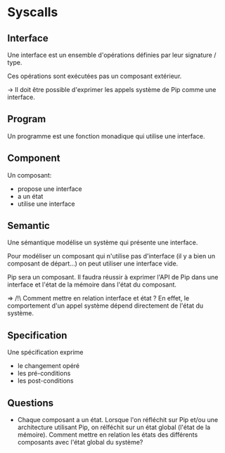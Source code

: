 # Syscalls

## Interface

Une interface est un ensemble d'opérations définies par
leur signature / type.

Ces opérations sont exécutées pas un composant extérieur.

-> Il doit être possible d'exprimer les appels système de Pip comme une interface.

## Program

Un programme est une fonction monadique qui utilise une interface.

## Component

Un composant:
- propose une interface
- a un état
- utilise une interface

## Semantic

Une sémantique modélise un système qui présente une interface.

Pour modéliser un composant qui n'utilise pas d'interface (il y a bien
un composant de départ...) on peut utiliser une interface vide.

Pip sera un composant. Il faudra réussir à exprimer l'API de Pip dans
une interface et l'état de la mémoire dans l'état du composant.

=> /!\ Comment mettre en relation interface et état ?
	   En effet, le comportement d'un appel système dépend directement
	   de l'état du système.

## Specification

Une spécification exprime
- le changement opéré
- les pré-conditions
- les post-conditions

## Questions

- Chaque composant a un état. Lorsque l'on réfléchit sur Pip et/ou
  une architecture utilisant Pip, on rélféchit sur un état global
  (l'état de la mémoire). Comment mettre en relation les états
  des différents composants avec l'état global du système?
